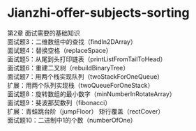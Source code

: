 # Jianzhi-offer-subjects-sorting
第2章 面试需要的基础知识  
面试题3：二维数组中的查找（findIn2DArray）  
面试题4：替换空格（replaceSpace）  
面试题5：从尾到头打印链表（printListFromTailToHead）  
面试题6：重建二叉树（rebuildBinaryTree）  
面试题7：用两个栈实现队列（twoStackForOneQueue）  
扩展：用两个队列实现栈（twoQueueForOneStack）  
面试题8：旋转数组的最小数字（minNumberInRotateArray）  
面试题9：斐波那契数列（fibonacci）  
扩展：青蛙跳台阶（jumpFloor） 矩行覆盖（rectCover）  
面试题10：二进制中1的个数（numberOfOne）  
